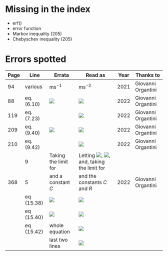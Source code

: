# Missing in the index

* erf()
* error function
* Markov inequality (205)
* Chebyschev inequality (205)

# Errors spotted

|Page|Line|Errata|Read as|Year|Thanks to|
|----|----|------|-------|----|---------|
|94|various|ms<sup>-1</sup>|ms<sup>-2</sup>|2021|Giovanni Organtini|
|88|eq. (6.10)|<img src="https://latex.codecogs.com/svg.latex?\sqrt{2\frac{h_0+y}{a}}\simeq\sqrt{\frac{2h_0}{a}}+\frac{y}{2\sqrt{\frac{2h_0}{a}}}" />|<img src="https://latex.codecogs.com/svg.latex?\sqrt{2\frac{h_0+y}{a}}\simeq\sqrt{\frac{2h_0}{a}}+\frac{y}{\sqrt{2ah_0}}" />|2022|Giovanni Organtini||
|119|eq. (7.23)||<img src="https://latex.codecogs.com/svg.latex?P\left(G\vert%20R\right)=\frac{P\left(G,\,R\right)}{P\left(R\right)}"/>|2022|Giovanni Organtini|
|209|eq. (9.40)|<img src="https://latex.codecogs.com/svg.latex?\lim_{n\to\infty}"/>| <img src="https://latex.codecogs.com/svg.latex?\lim_{N\to\infty}"/>|2022|Giovanni Organtini|
|210|eq. (9.42)|| <img src="https://latex.codecogs.com/svg.latex?P\left(\lvert\langle%20x\rangle-\mu%20\rvert\ge%20k\frac{\sigma}{\sqrt{N}}\right)\le\frac{1}{k^2}"/>|2022|Giovanni Organtini|
| |9|Taking the limit for|Letting <img src="https://latex.codecogs.com/svg.latex?k\frac{\sigma}{\sqrt{N}}=\epsilon"/>, <img src="https://latex.codecogs.com/svg.latex?\frac{1}{k^2}=\frac{\sigma^2}{\epsilon^2N}"/>, and, taking the limit for| | |
|368|5|and a constant *C*|and the constants *C* and *R*|2022|Giovanni Organtini|
||eq (15.38)|<img src="https://latex.codecogs.com/svg.latex?Cp^nT^m\rho^k "/>|<img src="https://latex.codecogs.com/svg.latex?Cp^nT^m\rho^kR^\ell "/>|
||eq (15.40)|<img src="https://latex.codecogs.com/svg.latex?\left[ML^3T^{-1}\right]"/>|<img src="https://latex.codecogs.com/svg.latex?\left[ML^{-1}T^{-2}\right]"/>|
||eq (15.42)|whole equation|<img src="https://latex.codecogs.com/svg.latex?\left[v\right]=\left[LT^{-1}\right]=\left[M^{n+k+\ell}L^{-n-3k+2\ell}T^{-2n-2\ell}K^{m-\ell}\right]"/>|
|||last two lines|<img src="https://latex.codecogs.com/svg.latex?m=\ell=0,\,\mathrm{and}\,n=-k=1/2"/> |
<!--<img src="https://latex.codecogs.com/svg.latex? "/>-->
